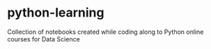 # python-learning
Collection of notebooks created while coding along to Python online courses for Data Science
